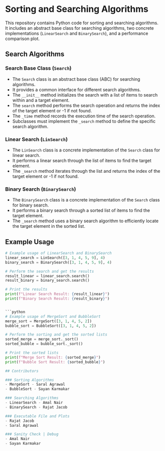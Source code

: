 # Sorting and Searching Algorithms

This repository contains Python code for sorting and searching algorithms. It includes an abstract base class for searching algorithms, two concrete implementations (`LinearSearch` and `BinarySearch`), and a performance comparison plot.

## Search Algorithms

### Search Base Class (`Search`)

- The `Search` class is an abstract base class (ABC) for searching algorithms.
- It provides a common interface for different search algorithms.
- The `__init__` method initializes the search with a list of items to search within and a target element.
- The `search` method performs the search operation and returns the index of the target element or -1 if not found.
- The `_time` method records the execution time of the search operation.
- Subclasses must implement the `_search` method to define the specific search algorithm.

### Linear Search (`LinSearch`)

- The `LinSearch` class is a concrete implementation of the `Search` class for linear search.
- It performs a linear search through the list of items to find the target element.
- The `_search` method iterates through the list and returns the index of the target element or -1 if not found.

### Binary Search (`BinarySearch`)

- The `BinarySearch` class is a concrete implementation of the `Search` class for binary search.
- It performs a binary search through a sorted list of items to find the target element.
- The `_search` method uses a binary search algorithm to efficiently locate the target element in the sorted list.

## Example Usage

```python
# Example usage of LinearSearch and BinarySearch
linear_search = LinSearch([3, 1, 4, 5, 9], 4)
binary_search = BinarySearch([3, 1, 4, 5, 9], 4)

# Perform the search and get the results
result_linear = linear_search.search()
result_binary = binary_search.search()

# Print the results
print(f"Linear Search Result: {result_linear}")
print(f"Binary Search Result: {result_binary}")


```python
# Example usage of MergeSort and BubbleSort
merge_sort = MergeSort([3, 1, 4, 5, 2])
bubble_sort = BubbleSort([3, 1, 4, 5, 2])

# Perform the sorting and get the sorted lists
sorted_merge = merge_sort._sort()
sorted_bubble = bubble_sort._sort()

# Print the sorted lists
print(f"Merge Sort Result: {sorted_merge}")
print(f"Bubble Sort Result: {sorted_bubble}")

## Contributors

### Sorting Algorithms
- MergeSort - Saral Agrawal
- BubbleSort - Sayan Karmakar

### Searching Algorithms
- LinearSearch - Amal Nair
- BinarySearch - Rajat Jacob

### Executable File and Plots
- Rajat Jacob
- Saral Agrawal

### Sanity Check | Debug
- Amal Nair
- Sayan Karmakar

